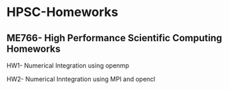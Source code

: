 # HPSC-Homeworks
## ME766- High Performance Scientific Computing Homeworks

HW1- Numerical Integration using openmp

HW2- Numerical Inntegration using MPI and opencl
